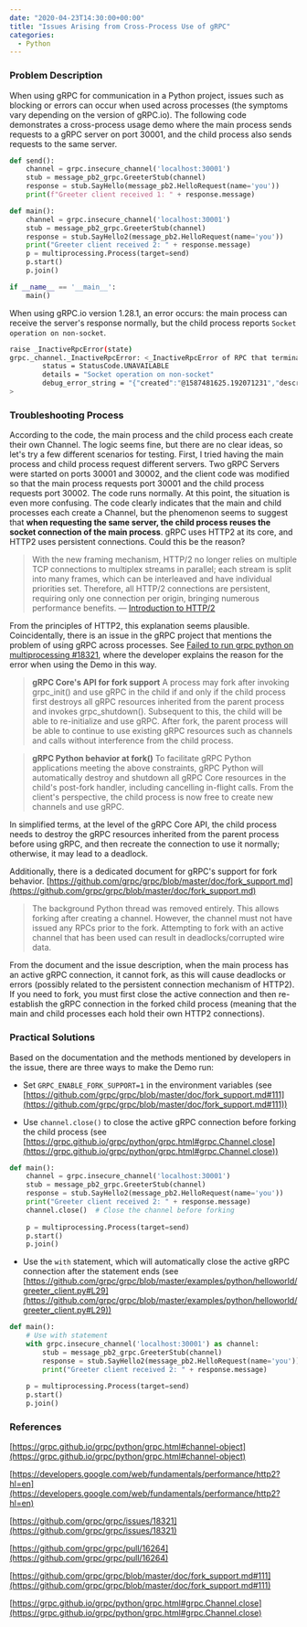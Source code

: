 ```yaml
---
date: "2020-04-23T14:30:00+00:00"
title: "Issues Arising from Cross-Process Use of gRPC"
categories:
  - Python
---
```


### Problem Description

When using gRPC for communication in a Python project, issues such as blocking or errors can occur when used across processes (the symptoms vary depending on the version of gRPC.io). The following code demonstrates a cross-process usage demo where the main process sends requests to a gRPC server on port 30001, and the child process also sends requests to the same server.

```python
def send():
    channel = grpc.insecure_channel('localhost:30001')
    stub = message_pb2_grpc.GreeterStub(channel)
    response = stub.SayHello(message_pb2.HelloRequest(name='you'))
    print(f"Greeter client received 1: " + response.message)

def main():
    channel = grpc.insecure_channel('localhost:30001')
    stub = message_pb2_grpc.GreeterStub(channel)
    response = stub.SayHello2(message_pb2.HelloRequest(name='you'))
    print("Greeter client received 2: " + response.message)
    p = multiprocessing.Process(target=send)
    p.start()
    p.join()

if __name__ == '__main__':
    main()
```

When using gRPC.io version 1.28.1, an error occurs: the main process can receive the server's response normally, but the child process reports `Socket operation on non-socket`.

```bash
raise _InactiveRpcError(state)
grpc._channel._InactiveRpcError: <_InactiveRpcError of RPC that terminated with:
        status = StatusCode.UNAVAILABLE
        details = "Socket operation on non-socket"
        debug_error_string = "{"created":"@1587481625.192071231","description":"Error received from peer ipv6:[::1]:50051","file":"src/core/lib/surface/call.cc","file_line":1056,"grpc_message":"Socket operation on non-socket","grpc_status":14}"
>
```

### Troubleshooting Process

According to the code, the main process and the child process each create their own Channel. The logic seems fine, but there are no clear ideas, so let's try a few different scenarios for testing. First, I tried having the main process and child process request different servers. Two gRPC Servers were started on ports 30001 and 30002, and the client code was modified so that the main process requests port 30001 and the child process requests port 30002. The code runs normally. At this point, the situation is even more confusing. The code clearly indicates that the main and child processes each create a Channel, but the phenomenon seems to suggest that **when requesting the same server, the child process reuses the socket connection of the main process**. gRPC uses HTTP2 at its core, and HTTP2 uses persistent connections. Could this be the reason?

> With the new framing mechanism, HTTP/2 no longer relies on multiple TCP connections to multiplex streams in parallel; each stream is split into many frames, which can be interleaved and have individual priorities set. Therefore, all HTTP/2 connections are persistent, requiring only one connection per origin, bringing numerous performance benefits. — [Introduction to HTTP/2](https://developers.google.com/web/fundamentals/performance/http2?hl=en)

From the principles of HTTP2, this explanation seems plausible. Coincidentally, there is an issue in the gRPC project that mentions the problem of using gRPC across processes. See [Failed to run grpc python on multiprocessing #18321](https://github.com/grpc/grpc/issues/18321), where the developer explains the reason for the error when using the Demo in this way.

> **gRPC Core's API for fork support**
> A process may fork after invoking grpc_init() and use gRPC in the child if and only if the child process first destroys all gRPC resources inherited from the parent process and invokes grpc_shutdown().
Subsequent to this, the child will be able to re-initialize and use gRPC. After fork, the parent process will be able to continue to use existing gRPC resources such as channels and calls without interference
from the child process.

> **gRPC Python behavior at fork()**
> To facilitate gRPC Python applications meeting the above constraints, gRPC Python will automatically destroy and shutdown all gRPC Core resources in the child's post-fork handler, including cancelling in-flight calls. From the client's perspective, the child process is now free to create new channels and use gRPC.

In simplified terms, at the level of the gRPC Core API, the child process needs to destroy the gRPC resources inherited from the parent process before using gRPC, and then recreate the connection to use it normally; otherwise, it may lead to a deadlock.

Additionally, there is a dedicated document for gRPC's support for fork behavior. [https://github.com/grpc/grpc/blob/master/doc/fork_support.md](https://github.com/grpc/grpc/blob/master/doc/fork_support.md)

> The background Python thread was removed entirely. This allows forking after creating a channel. However, the channel must not have issued any RPCs prior to the fork. Attempting to fork with an active channel that has been used can result in deadlocks/corrupted wire data.

From the document and the issue description, when the main process has an active gRPC connection, it cannot fork, as this will cause deadlocks or errors (possibly related to the persistent connection mechanism of HTTP2). If you need to fork, you must first close the active connection and then re-establish the gRPC connection in the forked child process (meaning that the main and child processes each hold their own HTTP2 connections).

### Practical Solutions

Based on the documentation and the methods mentioned by developers in the issue, there are three ways to make the Demo run:

- Set `GRPC_ENABLE_FORK_SUPPORT=1` in the environment variables (see [https://github.com/grpc/grpc/blob/master/doc/fork_support.md#111](https://github.com/grpc/grpc/blob/master/doc/fork_support.md#111))

- Use `channel.close()` to close the active gRPC connection before forking the child process (see [https://grpc.github.io/grpc/python/grpc.html#grpc.Channel.close](https://grpc.github.io/grpc/python/grpc.html#grpc.Channel.close))
```python
def main():
    channel = grpc.insecure_channel('localhost:30001')
    stub = message_pb2_grpc.GreeterStub(channel)
    response = stub.SayHello2(message_pb2.HelloRequest(name='you'))
    print("Greeter client received 2: " + response.message)
    channel.close()  # Close the channel before forking
    
    p = multiprocessing.Process(target=send)
    p.start()
    p.join()
```

- Use the `with` statement, which will automatically close the active gRPC connection after the statement ends (see [https://github.com/grpc/grpc/blob/master/examples/python/helloworld/greeter_client.py#L29](https://github.com/grpc/grpc/blob/master/examples/python/helloworld/greeter_client.py#L29))

```python
def main():
    # Use with statement
    with grpc.insecure_channel('localhost:30001') as channel:
        stub = message_pb2_grpc.GreeterStub(channel)
        response = stub.SayHello2(message_pb2.HelloRequest(name='you'))
        print("Greeter client received 2: " + response.message)
   
    p = multiprocessing.Process(target=send)
    p.start()
    p.join()
```

### References

[https://grpc.github.io/grpc/python/grpc.html#channel-object](https://grpc.github.io/grpc/python/grpc.html#channel-object)

[https://developers.google.com/web/fundamentals/performance/http2?hl=en](https://developers.google.com/web/fundamentals/performance/http2?hl=en)

[https://github.com/grpc/grpc/issues/18321](https://github.com/grpc/grpc/issues/18321)

[https://github.com/grpc/grpc/pull/16264](https://github.com/grpc/grpc/pull/16264)

[https://github.com/grpc/grpc/blob/master/doc/fork_support.md#111](https://github.com/grpc/grpc/blob/master/doc/fork_support.md#111)

[https://grpc.github.io/grpc/python/grpc.html#grpc.Channel.close](https://grpc.github.io/grpc/python/grpc.html#grpc.Channel.close)
